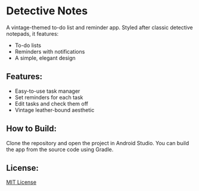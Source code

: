 # Detective Notes

A vintage-themed to-do list and reminder app. Styled after classic detective notepads, it features:
- To-do lists
- Reminders with notifications
- A simple, elegant design

## Features:
- Easy-to-use task manager
- Set reminders for each task
- Edit tasks and check them off
- Vintage leather-bound aesthetic

## How to Build:
Clone the repository and open the project in Android Studio. You can build the app from the source code using Gradle.

## License:
[MIT License](LICENSE)
